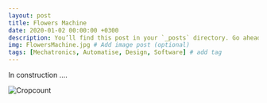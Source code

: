```yaml
---
layout: post
title: Flowers Machine
date: 2020-01-02 00:00:00 +0300
description: You’ll find this post in your `_posts` directory. Go ahead and edit it and re-build the site to see your changes. # Add post description (optional)
img: FlowersMachine.jpg # Add image post (optional)
tags: [Mechatronics, Automatise, Design, Software] # add tag
---
```


In construction ....

![Cropcount]({{site.baseurl}}/assets/img/FlowersMachine/Definicion.2.jpg)

